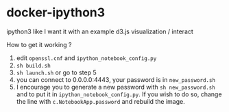 docker-ipython3
===============

ipython3 like I want it with an example d3.js visualization / interact


How to get it working ?

1. edit `openssl.cnf` and `ipython_notebook_config.py`
2. `sh build.sh`
3. `sh launch.sh` or go to step 5
4. you can connect to 0.0.0.0:4443, your password is in `new_password.sh`
5. I encourage you to generate a new password with `sh new_password.sh` and to put it in `ipython_notebook_config.py`. If you wish to do so, change the line with `c.NotebookApp.password` and rebuild the image.
